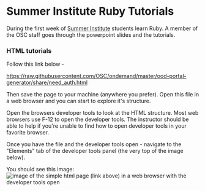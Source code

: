 # Summer Institute Ruby Tutorials

During the first week of [Summer Institute](https://www.osc.edu/education/si) students
learn Ruby. A member of the OSC staff goes through the powerpoint slides and the
tutorials.


### HTML tutorials

Follow this link below - 

https://raw.githubusercontent.com/OSC/ondemand/master/ood-portal-generator/share/need_auth.html

Then save the page to your machine (anywhere you prefer).  Open this file in a web browser and
you can start to explore it's structure.

Open the browsers developer tools to look at the HTML structure. Most web browsers use F-12 to
open the developer tools.  The instructor should be able to help if you're unable to find how to
open developer tools in your favorite browser.

Once you have the file and the developer tools open - navigate to the "Elements" tab of the
developer tools panel (the very top of the image below).

You should see this image:
![image of the simple html page (link above) in a web browser with the developer tools
open](docs/imgs/dev_tools_inspect_html.PNG)
